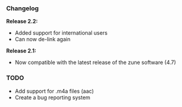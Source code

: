 ### Changelog

__Release 2.2:__

* Added support for international users
* Can now de-link again

__Release 2.1:__

* Now compatible with the latest release of the zune software (4.7)

### TODO

* Add support for .m4a files (aac)
* Create a bug reporting system